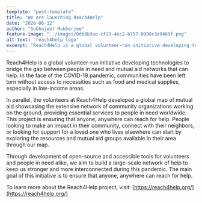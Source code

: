 ```yaml
---
template: "post-template"
title: "We are launching Reach4Help"
date: "2020-06-12"
author: "Subhajeet Mukherjee"
feature-image: "../images/0db0b3ae-cf23-4ec2-b757-0996c3e9469f.png"
alt-text: "reach4help logo"
excerpt: "Reach4Help is a global volunteer-run initiative developing technologies to bridge the gap between people in need and mutual aid networks that can help."
---
```


Reach4Help is a global volunteer-run initiative developing technologies to bridge the gap between people in need and mutual aid networks that can help. In the face of the COVID-19 pandemic, communities have been left torn without access to necessities such as food and medical supplies, especially in low-income areas.

In parallel, the volunteers at Reach4Help developed a global map of mutual aid showcasing the extensive network of community organizations working on the ground, providing essential services to people in need worldwide. This project is ensuring that anyone, anywhere can reach for help. People looking to make an impact in their community, connect with their neighbors, or looking for support for a loved one who lives elsewhere can start by exploring the resources and mutual aid groups available in their area through our map.

Through development of open-source and accessible tools for volunteers and people in need alike, we aim to build a large-scale network of help to keep us stronger and more interconnected during this pandemic. The main goal of this initiative is to ensure that anyone, anywhere can reach for help.

To learn more about the Reach4Help project, visit: [https://reach4help.org/](https://reach4help.org/)